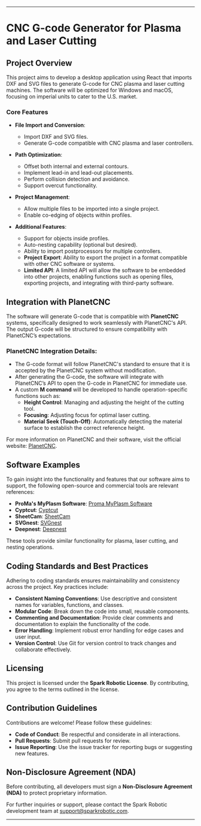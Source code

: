 

---

# CNC G-code Generator for Plasma and Laser Cutting

## Project Overview

This project aims to develop a desktop application using React that imports DXF and SVG files to generate G-code for CNC plasma and laser cutting machines. The software will be optimized for Windows and macOS, focusing on imperial units to cater to the U.S. market.

### Core Features

- **File Import and Conversion**:
  - Import DXF and SVG files.
  - Generate G-code compatible with CNC plasma and laser controllers.
  
- **Path Optimization**:
  - Offset both internal and external contours.
  - Implement lead-in and lead-out placements.
  - Perform collision detection and avoidance.
  - Support overcut functionality.

- **Project Management**:
  - Allow multiple files to be imported into a single project.
  - Enable co-edging of objects within profiles.

- **Additional Features**:
  - Support for objects inside profiles.
  - Auto-nesting capability (optional but desired).
  - Ability to import postprocessors for multiple controllers.
  - **Project Export**: Ability to export the project in a format compatible with other CNC software or systems.
  - **Limited API**: A limited API will allow the software to be embedded into other projects, enabling functions such as opening files, exporting projects, and integrating with third-party software.

## Integration with PlanetCNC

The software will generate G-code that is compatible with **PlanetCNC** systems, specifically designed to work seamlessly with PlanetCNC's API. The output G-code will be structured to ensure compatibility with PlanetCNC’s expectations.

### PlanetCNC Integration Details:
- The G-code format will follow PlanetCNC's standard to ensure that it is accepted by the PlanetCNC system without modification.
- After generating the G-code, the software will integrate with PlanetCNC’s API to open the G-code in PlanetCNC for immediate use.
- A custom **M command** will be developed to handle operation-specific functions such as:
  - **Height Control**: Managing and adjusting the height of the cutting tool.
  - **Focusing**: Adjusting focus for optimal laser cutting.
  - **Material Seek (Touch-Off)**: Automatically detecting the material surface to establish the correct reference height.

For more information on PlanetCNC and their software, visit the official website: [PlanetCNC](https://www.planetcnc.com/).

## Software Examples

To gain insight into the functionality and features that our software aims to support, the following open-source and commercial tools are relevant references:

- **ProMa's MyPlasm Software**: [Proma MyPlasm Software](https://proma-elektronika.com/)
- **Cyptcut**: [Cyptcut](http://www.cyptcut.com/)
- **SheetCam**: [SheetCam](https://www.sheetcam.com/)
- **SVGnest**: [SVGnest](https://svgnest.com/)
- **Deepnest**: [Deepnest](https://deepnest.io/)

These tools provide similar functionality for plasma, laser cutting, and nesting operations.

## Coding Standards and Best Practices

Adhering to coding standards ensures maintainability and consistency across the project. Key practices include:

- **Consistent Naming Conventions**: Use descriptive and consistent names for variables, functions, and classes.
- **Modular Code**: Break down the code into small, reusable components.
- **Commenting and Documentation**: Provide clear comments and documentation to explain the functionality of the code.
- **Error Handling**: Implement robust error handling for edge cases and user input.
- **Version Control**: Use Git for version control to track changes and collaborate effectively.

## Licensing

This project is licensed under the **Spark Robotic License**. By contributing, you agree to the terms outlined in the license.

## Contribution Guidelines

Contributions are welcome! Please follow these guidelines:

- **Code of Conduct**: Be respectful and considerate in all interactions.
- **Pull Requests**: Submit pull requests for review.
- **Issue Reporting**: Use the issue tracker for reporting bugs or suggesting new features.

## Non-Disclosure Agreement (NDA)

Before contributing, all developers must sign a **Non-Disclosure Agreement (NDA)** to protect proprietary information.



For further inquiries or support, please contact the Spark Robotic development team at [support@sparkrobotic.com](mailto:support@sparkrobotic.com).

---

